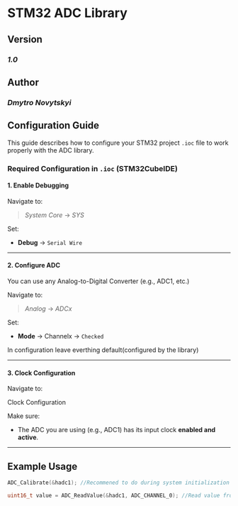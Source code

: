 # STM32 ADC Library

## Version

### *1.0*

## Author

### *Dmytro Novytskyi*

## Configuration Guide

This guide describes how to configure your STM32 project `.ioc` file to work properly with the ADC library.

### Required Configuration in `.ioc` (STM32CubeIDE)

#### 1. **Enable Debugging**

Navigate to:

> *System Core* → *SYS*

Set:

- **Debug** → `Serial Wire`

---

#### 2. **Configure ADC**

You can use any Analog-to-Digital Converter (e.g., ADC1, etc.)

Navigate to:

> *Analog* → *ADCx*

Set:

- **Mode** → Channelx → `Checked`

In configuration leave everthing default(configured by the library)

---

#### 3. **Clock Configuration**

Navigate to:

Clock Configuration

Make sure:

- The ADC you are using (e.g., ADC1) has its input clock **enabled and active**.

---

## Example Usage

```c
ADC_Calibrate(&hadc1); //Recommened to do during system initialization

uint16_t value = ADC_ReadValue(&hadc1, ADC_CHANNEL_0); //Read value from ADC1 IN0
```
